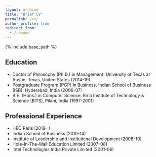 ```yaml
---
layout: archive
title: "Brief CV"
permalink: /cv/
author_profile: true
redirect_from:
  - /resume
---
```


{% include base_path %}

## Education
  * Doctor of Philosophy (Ph.D.) in Management. University of Texas at Austin, Texas, United States (2014-19)
  * Postgraduate Program (PGP) in Business. Indian School of Business (ISB), Hyderabad, India (2006-07)
  * B.E. (Hons.) in Computer Science. Birla Institute of Technology & Science (BITS), Pilani, India (1997-2001)

## Professional Experience
  * HEC Paris (2019- )
  * Indian School of Business (2010-14)
  * Institute of Leadership and Institutional Development (2008-10)
  * Hole-In-The-Wall Education Limited (2007-08)
  * Intel Technologies India Private Limited (2001-06)
